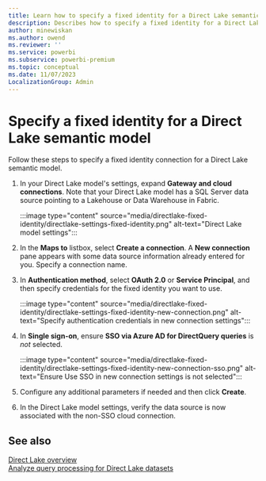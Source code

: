 ```yaml
---
title: Learn how to specify a fixed identity for a Direct Lake semantic model in Power BI and Microsoft Fabric
description: Describes how to specify a fixed identity for a Direct Lake semantic model in Power BI and Microsoft Fabric.
author: minewiskan
ms.author: owend
ms.reviewer: ''
ms.service: powerbi
ms.subservice: powerbi-premium
ms.topic: conceptual
ms.date: 11/07/2023
LocalizationGroup: Admin
---
```


# Specify a fixed identity for a Direct Lake semantic model

Follow these steps to specify a fixed identity connection for a Direct Lake semantic model.

1. In your Direct Lake model's settings, expand **Gateway and cloud connections**. Note that your Direct Lake model has a SQL Server data source pointing to a Lakehouse or Data Warehouse in Fabric.

    :::image type="content" source="media/directlake-fixed-identity/directlake-settings-fixed-identity.png" alt-text="Direct Lake model settings":::

1. In the **Maps to** listbox, select **Create a connection**. A **New connection** pane appears with some data source information already entered for you. Specify a connection name.

1. In **Authentication method**, select **OAuth 2.0** or **Service Principal**,  and then specify credentials for the fixed identity you want to use.

    :::image type="content" source="media/directlake-fixed-identity/directlake-settings-fixed-identity-new-connection.png" alt-text="Specify authentication credentials in new connection settings":::

1. In **Single sign-on**, ensure **SSO via Azure AD for DirectQuery queries** is *not* selected.

    :::image type="content" source="media/directlake-fixed-identity/directlake-settings-fixed-identity-new-connection-sso.png" alt-text="Ensure Use SSO in new connection settings is not selected":::

1. Configure any additional parameters if needed and then click **Create**.

1. In the Direct Lake model settings, verify the data source is now associated with the non-SSO cloud connection.

## See also

[Direct Lake overview](directlake-overview.md)  
[Analyze query processing for Direct Lake datasets](directlake-analyze-qp.md)  
